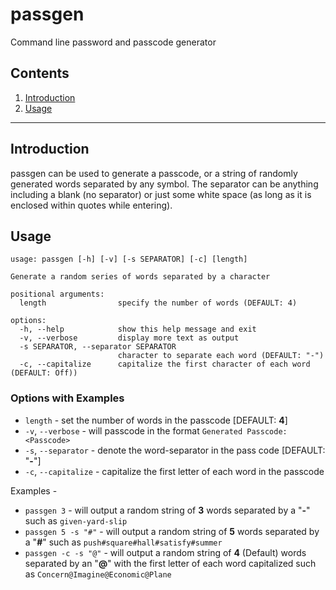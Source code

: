 # passgen
Command line password and passcode generator 

## Contents
  1.  [Introduction](#introduction)
  2.  [Usage](#usage)
---

## Introduction

passgen can be used to generate a passcode, or a string of randomly generated words separated by any symbol. The separator can be anything including a blank (no separator) or just some white space (as long as it is enclosed within quotes while entering).


## Usage
```
usage: passgen [-h] [-v] [-s SEPARATOR] [-c] [length]

Generate a random series of words separated by a character

positional arguments:
  length                specify the number of words (DEFAULT: 4)

options:
  -h, --help            show this help message and exit
  -v, --verbose         display more text as output
  -s SEPARATOR, --separator SEPARATOR
                        character to separate each word (DEFAULT: "-")
  -c, --capitalize      capitalize the first character of each word (DEFAULT: Off))
```

  
### Options with Examples
  
  - `length` - set the number of words in the passcode [DEFAULT: **4**]
  - `-v`, `--verbose` - will passcode in the format `Generated Passcode: <Passcode>`
  - `-s`, `--separator` - denote the word-separator in the pass code [DEFAULT: "**-**"]
  - `-c`, `--capitalize` - capitalize the first letter of each word in the passcode
  
Examples - 
  - `passgen 3` - will output a random string of **3** words separated by a "**-**" such as `given-yard-slip`
  - `passgen 5 -s "#"` - will output a random string of **5** words separated by a "**#**" such as `push#square#hall#satisfy#summer`
  - `passgen -c -s "@"` - will output a random string of **4** (Default) words separated by an "**@**" with the first letter of each word capitalized such as `Concern@Imagine@Economic@Plane`

 
